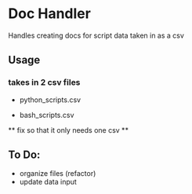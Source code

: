 # Doc Handler
Handles creating docs for script data taken in as a csv

## Usage
### takes in 2 csv files 
* python_scripts.csv
- bash_scripts.csv

** fix so that it only needs one csv **

## To Do:
- organize files (refactor)
- update data input

